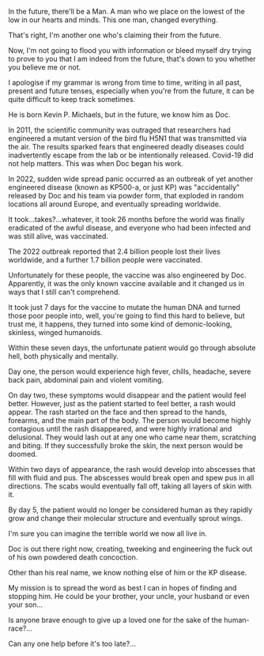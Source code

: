 
In the future, there'll be a Man. A man who we place on the lowest of the low in our hearts and minds. This one man, changed everything.


That's right, I'm another one who's claiming their from the future.


Now, I'm not going to flood you with information or bleed myself dry trying to prove to you that I am indeed from the future, that's down to you whether you believe me or not. 


I apologise if my grammar is wrong from time to time, writing in all past, present and future tenses, especially when you're from the future, it can be quite difficult to keep track sometimes.


He is born Kevin P. Michaels, but in the future, we know him as Doc.

In 2011, the scientific community was outraged that researchers had engineered a mutant version of the bird flu H5N1 that was transmitted via the air. The results sparked fears that engineered deadly diseases could inadvertently escape from the lab or be intentionally released. Covid-19 did not help matters. This was when Doc began his work.

In 2022, sudden wide spread panic occurred as an outbreak of yet another engineered disease (known as KP500-a, or just KP) was "accidentally" released by Doc and his team via powder form, that exploded in random locations all around Europe, and eventually spreading worldwide. 

It took...takes?...whatever, it took 26 months before the world was finally eradicated of the awful disease, and everyone who had been infected and was still alive, was vaccinated.

The 2022 outbreak reported that 2.4 billion people lost their lives worldwide, and a further 1.7 billion people were vaccinated. 

Unfortunately for these people, the vaccine was also engineered by Doc. Apparently, it was the only known vaccine available and it changed us in ways that I still can't comprehend.

It took just 7 days for the vaccine to mutate the human DNA and turned those poor people into, well, you're going to find this hard to believe, but trust me, it happens, they turned into some kind of demonic-looking, skinless, winged humanoids.

Within these seven days, the unfortunate patient would go through absolute hell, both physically and mentally.

Day one, the person would experience high fever, chills, headache, severe back pain, abdominal pain and violent vomiting.

On day two, these symptoms would disappear and the patient would feel better. However, just as the patient started to feel better, a rash would appear. The rash started on the face and then spread to the hands, forearms, and the main part of the body. The person would become highly contagious until the rash disappeared, and were highly irrational and delusional. They would lash out at any one who came near them, scratching and biting. If they successfully broke the skin, the next person would be doomed.

Within two days of appearance, the rash would develop into abscesses that fill with fluid and pus. The abscesses would break open and spew pus in all directions. The scabs would eventually fall off, taking all layers of skin with it.

By day 5, the patient would no longer be considered human as they rapidly grow and change their molecular structure and eventually sprout wings.

I'm sure you can imagine the terrible world we now all live in.

Doc is out there right now, creating, tweeking and engineering the fuck out of his own powdered death concoction. 

Other than his real name, we know nothing else of him or the KP disease.

My mission is to spread the word as best I can in hopes of finding and stopping him. He could be your brother, your uncle, your husband or even your son...

Is anyone brave enough to give up a loved one for the sake of the human-race?...

Can any one help before it's too late?...